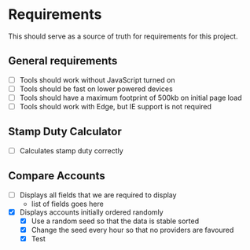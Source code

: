 # Requirements

This should serve as a source of truth for requirements for this project.

## General requirements

- [ ] Tools should work without JavaScript turned on
- [ ] Tools should be fast on lower powered devices
- [ ] Tools should have a maximum footprint of 500kb on initial page load
- [ ] Tools should work with Edge, but IE support is not required
 
## Stamp Duty Calculator

- [ ] Calculates stamp duty correctly

## Compare Accounts

- [ ] Displays all fields that we are required to display
  - list of fields goes here
- [x] Displays accounts initially ordered randomly
  - [x] Use a random seed so that the data is stable sorted
  - [x] Change the seed every hour so that no providers are favoured
  - [x] Test

